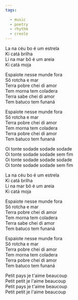 ```yaml
---
tags:
  
  - music
  - poetry
  - rhythm
  - creole
---
```

La na céu bo é um estrela  
Ki catá brilha  
Li na mar bô é um areia  
Ki catá moja

Espaiote nesse munde fora  
Sô rotcha e mar  
Terra pobre chei di amor  
Tem morna tem coladera  
Terra sabe chei di amor  
Tem batuco tem funaná

Espaiote nesse munde fora  
Sô rotcha e mar  
Terra pobre chei di amor  
Tem morna tem coladera  
Terra pobre chei di amor  
Tem batuco tem funaná

Oi tonte sodade sodade sodade  
Oi tonte sodade sodade sem fim  
Oi tonte sodade sodade sodade  
Oi tonte sodade sodade sem fim

La na céu bo é um estrela  
Ki catá brilha  
Li na mar bô é um areia  
Ki catá moja

Espaiote nesse munde fora  
Sô rotcha e mar  
Terra pobre chei di amor  
Tem morna tem coladera  
Terra sabe chei di amor  
Tem batuco tem funaná

Espaiote nesse munde fora  
Sô rotcha e mar  
Terra pobre chei di amor  
Tem morna tem coladera  
Terra pobre chei di amor  
Tem batuco tem funaná

Petit pays je t'aime beaucoup  
Petit petit je l'aime beaucoup  
Petit pays je t'aime beaucoup  
Petit petit je l'aime beaucoup
